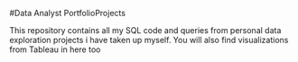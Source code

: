 #Data Analyst PortfolioProjects

This repository contains all my SQL code and queries from personal data exploration projects i have taken up myself. You will also find visualizations from Tableau in here too
